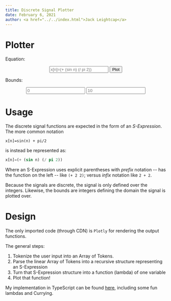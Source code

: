 ```yaml
---
title: Discrete Signal Plotter
date: February 6, 2021
author: <a href="../../index.html">Jack Leightcap</a>
---
```


<head>
    <script src="https://cdn.plot.ly/plotly-latest.min.js"></script>
</head>


# Plotter
Equation:
<center>
    <input type="text" placeholder="x[n]=(+ (sin n) (/ pi 2))" id="eqn"></input>
    <button type="button" onclick="get_conf();">Plot</button>
</center>


<div><p id="parse_result"></p></div>

Bounds:
<center>
    <input type="text" placeholder="0" id="lower_bound"></input>
    <input type="text" placeholder="10" id="upper_bound"></input>
</center>

<center><div id="tester"></div></center>

# Usage
The discrete signal functions are expected in the form of an *S-Expression*.
The more common notation

```
x[n]=sin(n) + pi/2
```
is instead be represented as:

```lisp
x[n]=(+ (sin n) (/ pi 2))
```

Where an S-Expression uses explicit parentheses with *prefix* notation -- has the function on the left -- like `(+ 2 2)`; versus *infix* notation like `2 + 2`.

Because the signals are discrete, the signal is only defined over the integers.
Likewise, the bounds are integers defining the domain the signal is plotted over.

# Design
The only imported code (through CDN) is `Plotly` for rendering the output functions.

The general steps:

1. Tokenize the user input into an Array of Tokens.
2. Parse the linear Array of Tokens into a recursive structure representing an S-Expression
3. Turn that S-Expression structure into a function (lambda) of one variable
4. Plot that function!

My implementation in TypeScript can be found [here](https://github.com/jleightcap/jleightcap.github.io/blob/master/Project/DiscretePlotter/parse.ts), including some fun lambdas and Currying.

<script type="text/javascript" src="parse.min.js"></script>
<script type="text/javascript" src="plot.min.js"></script>
